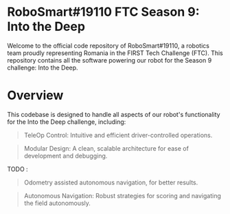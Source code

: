 # RoboSmart#19110 FTC Season 9: Into the Deep

Welcome to the official code repository of RoboSmart#19110, a robotics team proudly representing Romania in the FIRST Tech Challenge (FTC). This repository contains all the software powering our robot for the Season 9 challenge: Into the Deep.

# Overview

This codebase is designed to handle all aspects of our robot's functionality for the Into the Deep challenge, including:

> TeleOp Control: Intuitive and efficient driver-controlled operations.

> Modular Design: A clean, scalable architecture for ease of development and debugging.

TODO :

> Odometry assisted autonomous navigation, for better results.

> Autonomous Navigation: Robust strategies for scoring and navigating the field autonomously.